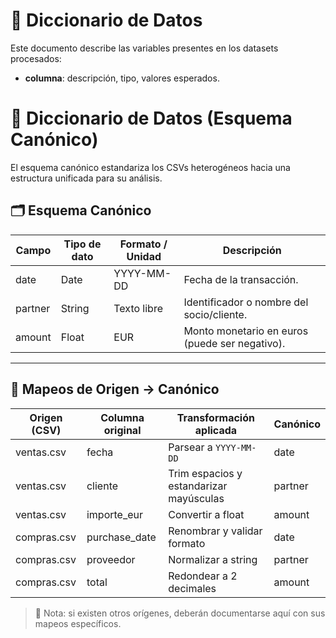# 📖 Diccionario de Datos

Este documento describe las variables presentes en los datasets procesados:

- **columna**: descripción, tipo, valores esperados.
# 📖 Diccionario de Datos (Esquema Canónico)

El esquema canónico estandariza los CSVs heterogéneos hacia una estructura unificada para su análisis.

## 🗂️ Esquema Canónico

| Campo   | Tipo de dato | Formato / Unidad | Descripción                                   |
|---------|--------------|------------------|-----------------------------------------------|
| date    | Date         | YYYY-MM-DD       | Fecha de la transacción.                      |
| partner | String       | Texto libre      | Identificador o nombre del socio/cliente.     |
| amount  | Float        | EUR              | Monto monetario en euros (puede ser negativo).|

---

## 🔄 Mapeos de Origen → Canónico

| Origen (CSV) | Columna original | Transformación aplicada                  | Canónico   |
|--------------|-----------------|-------------------------------------------|------------|
| ventas.csv   | fecha           | Parsear a `YYYY-MM-DD`                   | date       |
| ventas.csv   | cliente         | Trim espacios y estandarizar mayúsculas  | partner    |
| ventas.csv   | importe_eur     | Convertir a float                        | amount     |
| compras.csv  | purchase_date   | Renombrar y validar formato              | date       |
| compras.csv  | proveedor       | Normalizar a string                      | partner    |
| compras.csv  | total           | Redondear a 2 decimales                  | amount     |

> 📌 Nota: si existen otros orígenes, deberán documentarse aquí con sus mapeos específicos.
